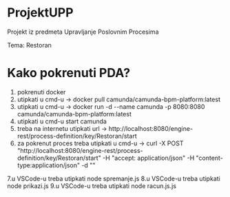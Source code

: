 # ProjektUPP

Projekt iz predmeta Upravljanje Poslovnim Procesima

Tema: Restoran

# Kako pokrenuti PDA?

1. pokrenuti docker
2. utipkati u cmd-u -> docker pull camunda/camunda-bpm-platform:latest
3. utipkati u cmd-u -> docker run -d --name camunda -p 8080:8080 camunda/camunda-bpm-platform:latest
4. utipkati u cmd-u start camunda
5. treba na internetu utipkati url -> http://localhost:8080/engine-rest/process-definition/key/Restoran/start
6. za pokrenut proces treba utipkati u cmd-u -> curl -X POST "http://localhost:8080/engine-rest/process-definition/key/Restoran/start" -H "accept: application/json" -H "content-type:application/json" -d ""

7.u VSCode-u treba utipkati node spremanje.js
8.u VSCode-u treba utipkati node prikazi.js
9.u VSCode-u treba utipkati node racun.js.js
